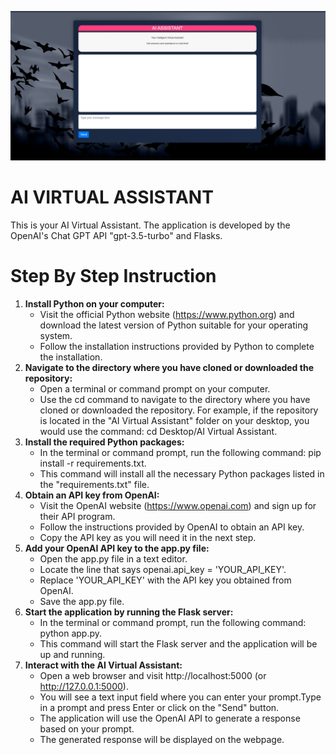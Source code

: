 ![Screenshot](chat_Interface.png)

# AI VIRTUAL ASSISTANT
This is your AI Virtual Assistant. The application is developed by the OpenAI's Chat GPT API "gpt-3.5-turbo" and Flasks.
# Step By Step Instruction
1. **Install Python on your computer:**
   * Visit the official Python website (https://www.python.org) and download the latest version of Python suitable for your operating system.
   * Follow the installation instructions provided by Python to complete the installation.
2. **Navigate to the directory where you have cloned or downloaded the repository:**
   * Open a terminal or command prompt on your computer.
   * Use the cd command to navigate to the directory where you have cloned or downloaded the repository.
     For example, if the repository is located in the "AI Virtual Assistant" folder on your desktop, you would use the command: cd Desktop/AI Virtual Assistant.
3. **Install the required Python packages:**
   * In the terminal or command prompt, run the following command: pip install -r requirements.txt.
   * This command will install all the necessary Python packages listed in the "requirements.txt" file.
4. **Obtain an API key from OpenAI:**
   * Visit the OpenAI website (https://www.openai.com) and sign up for their API program.
   * Follow the instructions provided by OpenAI to obtain an API key.
   * Copy the API key as you will need it in the next step.
5. **Add your OpenAI API key to the app.py file:**
   * Open the app.py file in a text editor.
   * Locate the line that says openai.api_key = 'YOUR_API_KEY'.
   * Replace 'YOUR_API_KEY' with the API key you obtained from OpenAI.
   * Save the app.py file.
6. **Start the application by running the Flask server:**
   * In the terminal or command prompt, run the following command: python app.py.
   * This command will start the Flask server and the application will be up and running.
7. **Interact with the AI Virtual Assistant:**
   * Open a web browser and visit http://localhost:5000 (or http://127.0.0.1:5000).
   * You will see a text input field where you can enter your prompt.Type in a prompt and press Enter or click on the "Send" button.
   * The application will use the OpenAI API to generate a response based on your prompt.
   * The generated response will be displayed on the webpage.

